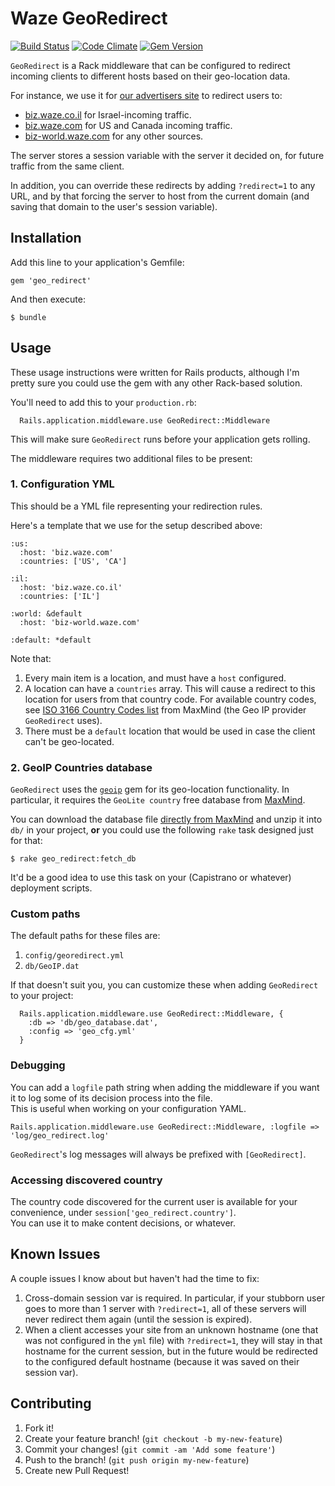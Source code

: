 # Waze GeoRedirect
[![Build Status](https://secure.travis-ci.org/wazeHQ/geo_redirect.png)](http://travis-ci.org/wazeHQ/geo_redirect) [![Code Climate](https://codeclimate.com/github/wazeHQ/geo_redirect.png)](https://codeclimate.com/github/wazeHQ/geo_redirect) [![Gem Version](https://badge.fury.io/rb/geo_redirect.png)](http://badge.fury.io/rb/geo_redirect)

`GeoRedirect` is a Rack middleware that can be configured to
redirect incoming clients to different hosts based on their
geo-location data.

For instance, we use it for [our advertisers site](http://biz.waze.com/)
to redirect users to:

* [biz.waze.co.il](http://biz.waze.co.il) for Israel-incoming traffic.
* [biz.waze.com](http://biz.waze.com) for US and Canada incoming traffic.
* [biz-world.waze.com](http://biz-world.waze.com/) for any other sources.

The server stores a session variable with the server it decided on, for future traffic from the same client.

In addition, you can override these redirects by adding `?redirect=1` to any URL, and by that forcing the server to host from the current domain (and saving that domain to the user's session variable).

## Installation

Add this line to your application's Gemfile:

    gem 'geo_redirect'

And then execute:

    $ bundle


## Usage

These usage instructions were written for Rails products, although I'm pretty sure you could use the gem with any other Rack-based solution.

You'll need to add this to your `production.rb`:

	  Rails.application.middleware.use GeoRedirect::Middleware

This will make sure `GeoRedirect` runs before your application gets rolling.

The middleware requires two additional files to be present:

### 1. Configuration YML

This should be a YML file representing your redirection rules.

Here's a template that we use for the setup described above:

```
:us:
  :host: 'biz.waze.com'
  :countries: ['US', 'CA']

:il:
  :host: 'biz.waze.co.il'
  :countries: ['IL']

:world: &default
  :host: 'biz-world.waze.com'

:default: *default
```

Note that:

1. Every main item is a location, and must have a `host` configured.
2. A location can have a `countries` array. This will cause a redirect to this location for users from that country code. For available country codes, see [ISO 3166 Country Codes list](http://www.maxmind.com/en/iso3166) from MaxMind (the Geo IP provider `GeoRedirect` uses).
3. There must be a `default` location that would be used in case the client can't be geo-located.

### 2. GeoIP Countries database

`GeoRedirect` uses the [`geoip`](http://geoip.rubyforge.org/) gem for its geo-location functionality. In particular, it requires the `GeoLite country` free database from [MaxMind](http://www.maxmind.com/).

You can download the database file [directly from MaxMind](http://geolite.maxmind.com/download/geoip/database/GeoLiteCountry/GeoIP.dat.gz) and unzip it into `db/` in your project, **or** you could use the following `rake` task designed just for that:

	$ rake geo_redirect:fetch_db

It'd be a good idea to use this task on your (Capistrano or whatever) deployment scripts.

### Custom paths

The default paths for these files are:

1. `config/georedirect.yml`
2. `db/GeoIP.dat`

If that doesn't suit you, you can customize these when adding `GeoRedirect` to your project:

	  Rails.application.middleware.use GeoRedirect::Middleware, {
	  	:db => 'db/geo_database.dat',
	  	:config => 'geo_cfg.yml'
	  }

### Debugging

You can add a `logfile` path string when adding the middleware if you want it to log some of its decision process into the file.  
This is useful when working on your configuration YAML.

	Rails.application.middleware.use GeoRedirect::Middleware, :logfile => 'log/geo_redirect.log'

`GeoRedirect`'s log messages will always be prefixed with `[GeoRedirect]`.

### Accessing discovered country

The country code discovered for the current user is available for your convenience, under `session['geo_redirect.country']`.  
You can use it to make content decisions, or whatever.

## Known Issues

A couple issues I know about but haven't had the time to fix:

1. Cross-domain session var is required. In particular, if your stubborn user goes to more than 1 server with `?redirect=1`, all of these servers will never redirect them again (until the session is expired).
2. When a client accesses your site from an unknown hostname (one that was not configured in the `yml` file) with `?redirect=1`, they will stay in that hostname for the current session, but in the future would be redirected to the configured default hostname (because it was saved on their session var).


## Contributing

1. Fork it!
2. Create your feature branch! (`git checkout -b my-new-feature`)
3. Commit your changes! (`git commit -am 'Add some feature'`)
4. Push to the branch! (`git push origin my-new-feature`)
5. Create new Pull Request!
